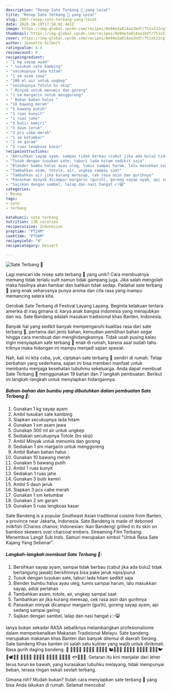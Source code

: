 ```yaml
---
description: "Resep Sate Terbang 🐥 yang Lezat"
title: "Resep Sate Terbang 🐥 yang Lezat"
slug: 2907-resep-sate-terbang-yang-lezat
date: 2020-10-18T17:58:02.441Z
image: https://img-global.cpcdn.com/recipes/8e94e3a014aa1bdf/751x532cq70/sate-terbang-🐥-foto-resep-utama.jpg
thumbnail: https://img-global.cpcdn.com/recipes/8e94e3a014aa1bdf/751x532cq70/sate-terbang-🐥-foto-resep-utama.jpg
cover: https://img-global.cpcdn.com/recipes/8e94e3a014aa1bdf/751x532cq70/sate-terbang-🐥-foto-resep-utama.jpg
author: Jeanette Gilbert
ratingvalue: 4.4
reviewcount: 9
recipeingredient:
- "1 kg sayap ayam"
- " tusukan sate kambing"
- "secukupnya lada hitam"
- "1 sm asam jawa"
- "300 ml air untuk ungkep"
- "secukupnya Totole bs skip"
- " Minyak untuk menumis dan goreng"
- "1 sm margarin untuk menggoreng"
- " Bahan bahan halus "
- "10 bawang merah"
- "5 bawang putih"
- "1 ruas kunyit"
- "1 ruas jahe"
- "3 butir kemiri"
- "5 daun jeruk"
- "3 pcs cabe merah"
- "1 sm ketumbar"
- "2 sm garam"
- "5 ruas lengkoas kasar"
recipeinstructions:
- "Bersihkan sayap ayam, sampai tidak berbau (cabut jika ada bulu2 tidak bertangung jawab) bersihinnya bisa pake jeruk nipis/purut"
- "Tusuk dengan tusukan sate, taburi lada hitam sedikit saja"
- "Blender bumbu halus ayau uleg, tumis sampai harum, lalu masukkan sayap, aduk perlahan"
- "Tambahkan asam, totole, air, ungkep sampai saat"
- "Tambahkan air jika kurang meresap, cek rasa asin dan gurihnya"
- "Panaskan minyak dicampur margarin (gurih), goreng sayap ayam, api sedang sampai garing"
- "Sajikan dengan sambel, lalap dan nasi hangat 👉😸"
categories:
- Resep
tags:
- sate
- terbang

katakunci: sate terbang 
nutrition: 130 calories
recipecuisine: Indonesian
preptime: "PT24M"
cooktime: "PT56M"
recipeyield: "4"
recipecategory: Dessert

---
```



![Sate Terbang 🐥](https://img-global.cpcdn.com/recipes/8e94e3a014aa1bdf/751x532cq70/sate-terbang-🐥-foto-resep-utama.jpg)

Lagi mencari ide resep sate terbang 🐥 yang unik? Cara membuatnya memang tidak terlalu sulit namun tidak gampang juga. Jika salah mengolah maka hasilnya akan hambar dan bahkan tidak sedap. Padahal sate terbang 🐥 yang enak seharusnya punya aroma dan cita rasa yang mampu memancing selera kita.

Gerobak Sate Terbang di Festival Layang Layang. Beginila kelakuan tentara amerika di iraq gimana d. karya anak bangsa indonesia yang menajubkan dan wa. Sate Bandeng adalah masakan tradisional khas Banten, Indonesia.

Banyak hal yang sedikit banyak mempengaruhi kualitas rasa dari sate terbang 🐥, pertama dari jenis bahan, kemudian pemilihan bahan segar hingga cara membuat dan menghidangkannya. Tidak usah pusing kalau ingin menyiapkan sate terbang 🐥 enak di rumah, karena asal sudah tahu triknya maka hidangan ini mampu menjadi sajian spesial.


Nah, kali ini kita coba, yuk, ciptakan sate terbang 🐥 sendiri di rumah. Tetap berbahan yang sederhana, sajian ini bisa memberi manfaat untuk membantu menjaga kesehatan tubuhmu sekeluarga. Anda dapat membuat Sate Terbang 🐥 menggunakan 19 bahan dan 7 langkah pembuatan. Berikut ini langkah-langkah untuk menyiapkan hidangannya.

<!--inarticleads1-->

##### Bahan-bahan dan bumbu yang dibutuhkan dalam pembuatan Sate Terbang 🐥:

1. Gunakan 1 kg sayap ayam
1. Ambil  tusukan sate kambing
1. Siapkan secukupnya lada hitam
1. Gunakan 1 sm asam jawa
1. Gunakan 300 ml air untuk ungkep
1. Sediakan secukupnya Totole (bs skip)
1. Ambil  Minyak untuk menumis dan goreng
1. Sediakan 1 sm margarin untuk menggoreng
1. Ambil  Bahan bahan halus :
1. Gunakan 10 bawang merah
1. Gunakan 5 bawang putih
1. Ambil 1 ruas kunyit
1. Sediakan 1 ruas jahe
1. Gunakan 3 butir kemiri
1. Ambil 5 daun jeruk
1. Siapkan 3 pcs cabe merah
1. Gunakan 1 sm ketumbar
1. Gunakan 2 sm garam
1. Gunakan 5 ruas lengkoas kasar


Sate Bandeng is a popular Southeast Asian traditional cuisine from Banten, a province near Jakarta, Indonesia. Sate Bandeng is made of deboned milkfish (Chanos chanos; Indonesian: ikan Bandeng) grilled in its skin on bamboo skewers over charcoal embers. Streaming Film Terbang: Menembus Langit Sub Indo. Samuri merupakan simbol &#34;Untuk Rasa Sate Kajang Yang Sebenar&#34;. 

<!--inarticleads2-->

##### Langkah-langkah membuat Sate Terbang 🐥:

1. Bersihkan sayap ayam, sampai tidak berbau (cabut jika ada bulu2 tidak bertangung jawab) bersihinnya bisa pake jeruk nipis/purut
1. Tusuk dengan tusukan sate, taburi lada hitam sedikit saja
1. Blender bumbu halus ayau uleg, tumis sampai harum, lalu masukkan sayap, aduk perlahan
1. Tambahkan asam, totole, air, ungkep sampai saat
1. Tambahkan air jika kurang meresap, cek rasa asin dan gurihnya
1. Panaskan minyak dicampur margarin (gurih), goreng sayap ayam, api sedang sampai garing
1. Sajikan dengan sambel, lalap dan nasi hangat 👉😸


Ianya bukan sekadar RASA sebaliknya melambangkan profesionalisme dalam memperkenalkan Makanan Tradisional Melayu. Sate bandeng merupakan makanan khas Banten dan banyak ditemui di daerah Serang. Sate bandeng Khas banten ini salah satu kuliner yang wajib untuk dinikmati. Rasa gurih daging bandeng. 🐪 🐫🦙🦒🐘 🦏🦛🐭🐁 🐀🐹🐰🐇 🐿️🦔🦇🐻 🐨🐼🦘🦡 🐾🦃🐔🐓 🐣🐤🐥🐦 🐧🕊️🦅🦆 🦢🦉🦚🦜 🐸🐊🐢🦎 🐍🐲🐉🦕 🦖🐳🐋🐬 🐟🐠🐡🦈. Getaran itu kini menjalar dari leher terus turun ke bawah, yang kurasakan tubuhku melayang, tidak mempunyai beban, terasa ringan sekali seolah terbang. 

Gimana nih? Mudah bukan? Itulah cara menyiapkan sate terbang 🐥 yang bisa Anda lakukan di rumah. Selamat mencoba!
